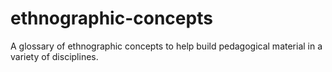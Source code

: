 # ethnographic-concepts
A glossary of ethnographic concepts to help build pedagogical material in a variety of disciplines.
